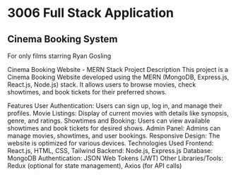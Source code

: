 # 3006 Full Stack Application
## Cinema Booking System

For only films starring Ryan Gosling

Cinema Booking Website - MERN Stack Project
Description
This project is a Cinema Booking Website developed using the MERN (MongoDB, Express.js, React.js, Node.js) stack. It allows users to browse movies, check showtimes, and book tickets for their preferred shows.

Features
User Authentication: Users can sign up, log in, and manage their profiles.
Movie Listings: Display of current movies with details like synopsis, genre, and ratings.
Showtimes and Booking: Users can view available showtimes and book tickets for desired shows.
Admin Panel: Admins can manage movies, showtimes, and user bookings.
Responsive Design: The website is optimized for various devices.
Technologies Used
Frontend: React.js, HTML, CSS, Tailwind
Backend: Node.js, Express.js
Database: MongoDB
Authentication: JSON Web Tokens (JWT)
Other Libraries/Tools: Redux (optional for state management), Axios (for API calls)